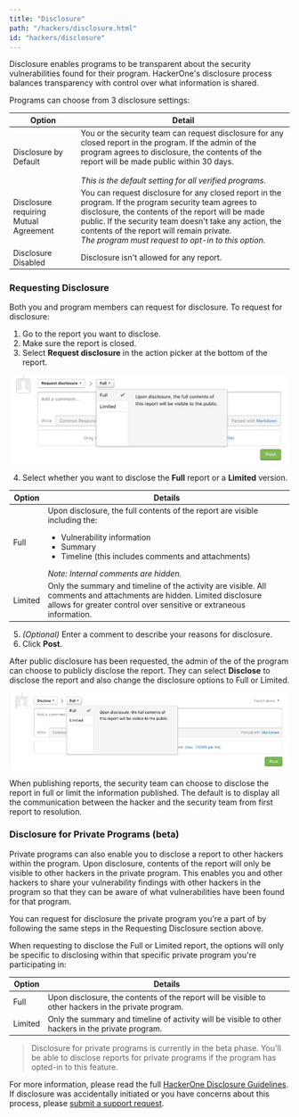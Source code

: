 ```yaml
---
title: "Disclosure"
path: "/hackers/disclosure.html"
id: "hackers/disclosure"
---
```


Disclosure enables programs to be transparent about the security vulnerabilities found for their program. HackerOne's disclosure process balances transparency with control over what information is shared.  

Programs can choose from 3 disclosure settings:

Option | Detail
------ | -------
Disclosure by Default | You or the security team can request disclosure for any closed report in the program. If the admin of the program agrees to disclosure, the contents of the report will be made public within 30 days.<br> <br>*This is the default setting for all verified programs*.
Disclosure requiring Mutual Agreement | You can request disclosure for any closed report in the program. If the program security team agrees to disclosure, the contents of the report will be made public. If the security team doesn't take any action, the contents of the report will remain private. <br>*The program must request to opt-in to this option.*
Disclosure Disabled | Disclosure isn't allowed for any report.

### Requesting Disclosure
Both you and program members can request for disclosure. To request for disclosure:
1. Go to the report you want to disclose.
2. Make sure the report is closed.
3. Select **Request disclosure** in the action picker at the bottom of the report.

![Request disclosure](./images/disclosure-1.png)

4. Select whether you want to disclose the **Full** report or a **Limited** version.

Option | Details
------ | -------
Full | Upon disclosure, the full contents of the report are visible including the:<ul><li>Vulnerability information</li><li>Summary</li><li>Timeline (this includes comments and attachments)</li></ul>*Note: Internal comments are hidden.*  
Limited | Only the summary and timeline of the activity are visible. All comments and attachments are hidden. Limited disclosure allows for greater control over sensitive or extraneous information.

5. *(Optional)* Enter a comment to describe your reasons for disclosure.
6. Click **Post**.    

After public disclosure has been requested, the admin of the of the program can choose to publicly disclose the report. They can select **Disclose** to disclose the report and also change the disclosure options to Full or Limited.

![disclose report](./images/disclosure-2.png)

When publishing reports, the security team can choose to disclose the report in full or limit the information published. The default is to display all the communication between the hacker and the security team from first report to resolution.

### Disclosure for Private Programs (beta)
Private programs can also enable you to disclose a report to other hackers within the program. Upon disclosure, contents of the report will only be visible to other hackers in the private program. This enables you and other hackers to share your vulnerability findings with other hackers in the program so that they can be aware of what vulnerabilities have been found for that program.

You can request for disclosure the private program you're a part of by following the same steps in the Requesting Disclosure section above.

When requesting to disclose the Full or Limited report, the options will only be specific to disclosing within that specific private program you're participating in:

Option | Details
------ | -------
Full | Upon disclosure, the contents of the report will be visible to other hackers in the private program.
Limited | Only the summary and timeline of activity will be visible to other hackers in the private program.

> Disclosure for private programs is currently in the beta phase. You'll be able to disclose reports for private programs if the program has opted-in to this feature.

For more information, please read the full [HackerOne Disclosure Guidelines](https://hackerone.com/disclosure-guidelines). If disclosure was accidentally initiated or you have concerns about this process, please [submit a support request](https://support.hackerone.com/hc/en-us/requests/new).
